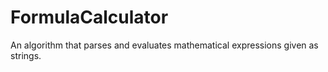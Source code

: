 # FormulaCalculator
An algorithm that parses and evaluates mathematical expressions given as strings.
